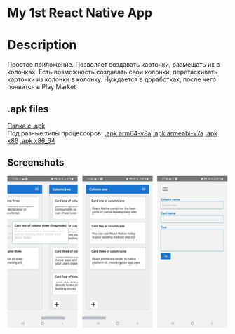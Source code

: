 # My 1st React Native App
# Description
Простое приложение. Позволяет создавать карточки, размещать их в колонках. Есть возможность создавать свои колонки, перетаскивать карточки из колонки в колонку.
Нуждается в доработках, после чего появится в Play Market
## .apk files
<a href="https://github.com/AlexanderBaikal/react-native-test/tree/master/apks">Папка с .apk</a><br/>
Под разные типы процессоров:
<a href="https://github.com/AlexanderBaikal/react-native-test/blob/master/apks/app-arm64-v8a-release.apk">.apk arm64-v8a</a>
<a href="https://github.com/AlexanderBaikal/react-native-test/blob/master/apks/app-armeabi-v7a-release.apk">.apk armeabi-v7a</a>
<a href="https://github.com/AlexanderBaikal/react-native-test/blob/master/apks/app-x86-release.apk">.apk x86</a>
<a href="https://github.com/AlexanderBaikal/react-native-test/blob/master/apks/app-x86_64-release.apk">.apk x86_64</a>
## Screenshots
![alt text](./images/screen123.jpg)
